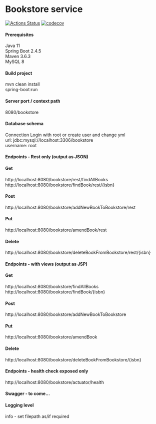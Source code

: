 <h1>Bookstore service</h1>

[![Actions Status](https://github.com/domiballoch/bookstore/actions/workflows/maven.yml/badge.svg)](https://github.com/domiballoch/bookstore/actions)
[![codecov](https://codecov.io/gh/domiballoch/bookstore/branch/master/graph/badge.svg?token=3DQWELQG2V)](https://codecov.io/gh/domiballoch/bookstore)

<h4>Prerequisites</h4>
Java 11
<br/>Spring Boot 2.4.5
<br/>Maven 3.6.3
<br/>MySQL 8

<h4>Build project</h4>
mvn clean install
<br/>spring-boot:run

<h4>Server port / context path</h4>
8080/bookstore

<h4>Database schema</h4
execute bookstore.sql

<h4>Connection</h4>
Login with root or create user and change yml
<br/>url: jdbc:mysql://localhost:3306/bookstore
<br/>username: root

<h4>Endpoints - Rest only (output as JSON)</h4>
<h4>Get</h4>
http://localhost:8080/bookstore/rest/findAllBooks
<br/>http://localhost:8080/bookstore/findBook/rest/{isbn}
<h4>Post</h4>
http://localhost:8080/bookstore/addNewBookToBookstore/rest
<h4>Put</h4>
http://localhost:8080/bookstore/amendBook/rest
<h4>Delete</h4>
http://localhost:8080/bookstore/deleteBookFromBookstore/rest/{isbn}

<h4>Endpoints - with views (output as JSP)</h4>
<h4>Get</h4>
http://localhost:8080/bookstore/findAllBooks
<br/>http://localhost:8080/bookstore/findBook/{isbn}
<h4>Post</h4>
http://localhost:8080/bookstore/addNewBookToBookstore
<h4>Put</h4>
http://localhost:8080/bookstore/amendBook
<h4>Delete</h4>
http://localhost:8080/bookstore/deleteBookFromBookstore/{isbn}

<h4>Endpoints - health check exposed only</h4>
http://localhost:8080/bookstore/actuator/health

<h4>Swagger - to come...</h4>

<h4>Logging level</h4>
info - set filepath as/if required
